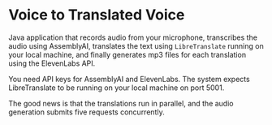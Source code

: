 # Voice to Translated Voice

Java application that records audio from your microphone,
transcribes the audio using AssemblyAI, translates the text
using `LibreTranslate` running on your local machine, and
finally generates mp3 files for each translation using the
ElevenLabs API.

You need API keys for AssemblyAI and ElevenLabs. The system
expects LibreTranslate to be running on your local machine
on port 5001.

The good news is that the translations run in parallel, and
the audio generation submits five requests concurrently.

